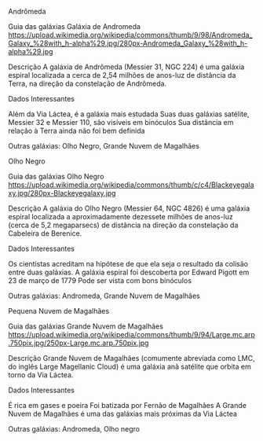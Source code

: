 ​Andrômeda

Guia das galáxias
Galáxia de Andromeda
https://upload.wikimedia.org/wikipedia/commons/thumb/9/98/Andromeda_Galaxy_%28with_h-alpha%29.jpg/280px-Andromeda_Galaxy_%28with_h-alpha%29.jpg


Descrição
A galáxia de Andrômeda (Messier 31, NGC 224) é uma galáxia espiral localizada a cerca de 2,54 milhões de anos-luz de distância da Terra, na direção da constelação de Andrômeda.


Dados Interessantes


  Além da Via Láctea, é a galáxia mais estudada
  Suas duas galáxias satélite, Messier 32 e Messier 110, são visíveis em binóculos
  Sua distância em relação à Terra ainda não foi bem definida


Outras galáxias: Olho Negro, Grande Nuvem de Magalhães

Olho Negro

​Guia das galáxias
Olho Negro
https://upload.wikimedia.org/wikipedia/commons/thumb/c/c4/Blackeyegalaxy.jpg/280px-Blackeyegalaxy.jpg


Descrição
A galáxia do Olho Negro (Messier 64, NGC 4826) é uma galáxia espiral localizada a aproximadamente dezessete milhões de anos-luz (cerca de 5,2 megaparsecs) de distância na direção da constelação da Cabeleira de Berenice.


Dados Interessantes


  Os cientistas acreditam na hipótese de que ela seja o resultado da colisão entre duas galáxias.
  A galáxia espiral foi descoberta por Edward Pigott em 23 de março de 1779
  Pode ser vista com bons binóculos


Outras galáxias: Andromeda, Grande Nuvem de Magalhães

Pequena Nuvem de Magalhães

Guia das galáxias
Grande Nuvem de Magalhães
https://upload.wikimedia.org/wikipedia/commons/thumb/9/94/Large.mc.arp.750pix.jpg/250px-Large.mc.arp.750pix.jpg


Descrição
Grande Nuvem de Magalhães (comumente abreviada como LMC, do inglês Large Magellanic Cloud) é uma galáxia anã
  satélite que orbita em torno da Via Láctea.


Dados Interessantes


  É rica em gases e poeira
  Foi batizada por Fernão de Magalhães
  A Grande Nuvem de Magalhães é uma das galáxias mais próximas da Via Láctea


Outras galáxias: Andromeda, Olho negro
